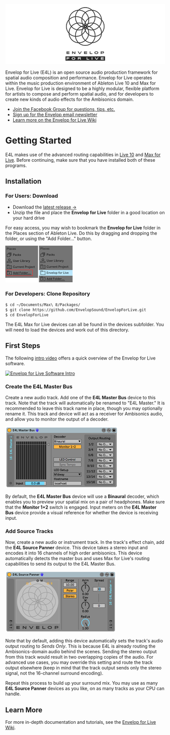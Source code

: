 ![Logo](doc/E4L-banner.png)

Envelop for Live (E4L) is an open source audio production framework for spatial audio composition and performance. Envelop for Live operates within the music production environment of Ableton Live 10 and Max for Live. Envelop for Live is designed to be a highly modular, flexible platform for artists to compose and perform spatial audio, and for developers to create new kinds of audio effects for the Ambisonics domain.

* [Join the Facebook Group for questions, tips, etc.](https://www.facebook.com/groups/E4LUsers)
* [Sign up for the Envelop email newsletter](http://www.envelop.us/connect/)
* [Learn more on the Envelop for Live Wiki](https://github.com/EnvelopSound/EnvelopForLive/wiki)

# Getting Started

E4L makes use of the advanced routing capabilities in [Live 10](https://www.ableton.com/en/live/) and [Max for Live](https://www.ableton.com/en/live/max-for-live/). Before continuing, make sure that you have installed both of these programs.

## Installation

### For Users: Download

* Download the [latest release &rarr;](https://github.com/EnvelopSound/EnvelopForLive/releases/download/10.0.0/Envelop.for.Live.10.0.0.zip)
* Unzip the file and place the **Envelop for Live** folder in a good location on your hard drive

For easy access, you may wish to bookmark the **Envelop for Live** folder in the Places section of Ableton Live. Do this by dragging and dropping the folder, or using the "Add Folder..." button.

![Places](/doc/E4L-Places-Add.png)

### For Developers: Clone Repository

```Shell
$ cd ~/Documents/Max\ 8/Packages/
$ git clone https://github.com/EnvelopSound/EnvelopForLive.git
$ cd EnvelopForLive
```

The E4L Max for Live devices can all be found in the devices subfolder. You will need to load the devices and work out of this directory.

## First Steps

The following [intro video](http://www.youtube.com/watch?v=iAHzJJhJVSQ) offers a quick overview of the Envelop for Live software.

[![Envelop for Live Software Intro](http://img.youtube.com/vi/iAHzJJhJVSQ/0.jpg)](http://www.youtube.com/watch?v=iAHzJJhJVSQ "Envelop for Live Software Intro")

### Create the E4L Master Bus

Create a new audio track. Add one of the **E4L Master Bus** device to this track. Note that the track will automatically be renamed to "E4L Master." It is recommended to leave this track name in place, though you may optionally rename it. This track and device will act as a receiver for Ambisonics audio, and allow you to monitor the output of a decoder.

![E4L Master Bus](/doc/E4L-Master-Bus.png)

By default, the **E4L Master Bus** device will use a **Binaural** decoder, which enables you to preview your spatial mix on a pair of headphones. Make sure that the **Monitor 1+2** switch is engaged. Input meters on the **E4L Master Bus** device provide a visual reference for whether the device is receiving input.

### Add Source Tracks

Now, create a new audio or instrument track. In the track's effect chain, add the **E4L Source Panner** device. This device takes a stereo input and encodes it into 16 channels of high order ambisonics. This device automatically detects the master bus and uses Max for Live's routing capabilities to send its output to the E4L Master Bus.

![E4L Source Panner](/doc/E4L-Source-Panner.png)

Note that by default, adding this device automatically sets the track's audio output routing to _Sends Only_. This is because E4L is already routing the Ambisonics-domain audio behind the scenes. Sending the stereo output from this track would result in two overlapping copies of the audio. For advanced use cases, you may override this setting and route the track output elsewhere (keep in mind that the track output sends only the stereo signal, not the 16-channel surround encoding).

Repeat this process to build up your surround mix. You may use as many **E4L Source Panner** devices as you like, on as many tracks as your CPU can handle.

## Learn More

For more in-depth documentation and tutorials, see the [Envelop for Live Wiki](https://github.com/EnvelopSound/EnvelopForLive/wiki).

